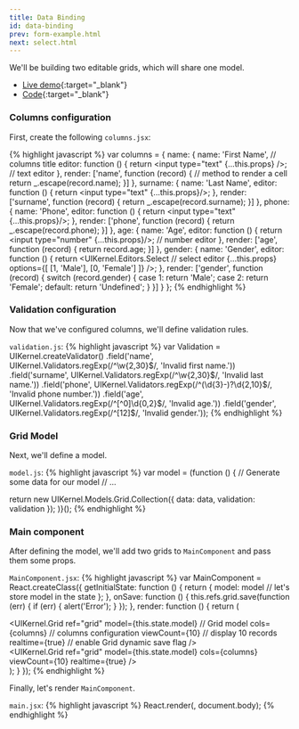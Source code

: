```yaml
---
title: Data Binding
id: data-binding
prev: form-example.html
next: select.html
---
```


We'll be building two editable grids, which will share one model.

* [Live demo](/examples/data-binding/){:target="_blank"}
* [Code]({{site.github}}_site/examples/data-binding){:target="_blank"}

### Columns configuration

First, create the following `columns.jsx`:

{% highlight javascript %}
var columns = {
  name: {
    name: 'First Name', // columns title
    editor: function () {
      return <input type="text" {...this.props} />; // text editor
    },
    render: ['name', function (record) { // method to render a cell
      return _.escape(record.name);
    }]
  },
  surname: {
    name: 'Last Name',
    editor: function () {
      return <input type="text" {...this.props}/>;
    },
    render: ['surname', function (record) {
      return _.escape(record.surname);
    }]
  },
  phone: {
    name: 'Phone',
    editor: function () {
      return <input type="text" {...this.props}/>; 
    },
    render: ['phone', function (record) {
      return _.escape(record.phone);
    }]
  },
  age: {
    name: 'Age',
    editor: function () {
      return <input type="number" {...this.props}/>; // number editor
    },
    render: ['age', function (record) {
      return record.age;
    }]
  },
  gender: {
    name: 'Gender',
    editor: function () {
      return <UIKernel.Editors.Select // select editor
        {...this.props}
        options={[
          [1, 'Male'],
          [0, 'Female']
        ]}
        />;
    },
    render: ['gender', function (record) {
      switch (record.gender) {
        case 1: return 'Male';
        case 2: return 'Female';
        default: return 'Undefined';
      }
    }]
  }
};
{% endhighlight %}

### Validation configuration

Now that we've configured columns, we'll define validation rules.

`validation.js`:
{% highlight javascript %}
var Validation = UIKernel.createValidator()
  .field('name', UIKernel.Validators.regExp(/^\w{2,30}$/, 'Invalid first name.'))
  .field('surname', UIKernel.Validators.regExp(/^\w{2,30}$/, 'Invalid last name.'))
  .field('phone', UIKernel.Validators.regExp(/^(\d{3}-)?\d{2,10}$/, 'Invalid phone number.'))
  .field('age', UIKernel.Validators.regExp(/^[^0]\d{0,2}$/, 'Invalid age.'))
  .field('gender', UIKernel.Validators.regExp(/^[12]$/, 'Invalid gender.'));
{% endhighlight %}

### Grid Model

Next, we'll define a model.

`model.js`:
{% highlight javascript %}
var model = (function () {
  // Generate some data for our model
  // ...

  return new UIKernel.Models.Grid.Collection({
    data: data,
    validation: validation
  });
)}();
{% endhighlight %}

### Main component

After defining the model, we'll add two grids to `MainComponent` and pass them some props.

`MainComponent.jsx`:
{% highlight javascript %}
var MainComponent = React.createClass({
  getInitialState: function () {
    return {
      model: model // let's store model in the state
    };
  },
  onSave: function () {
    this.refs.grid.save(function (err) {
      if (err) {
        alert('Error');
      }
    });
  },
  render: function () {
    return (
      <div className="row">
        <div className="col-sm-6">
          <UIKernel.Grid
            ref="grid"
            model={this.state.model} // Grid model
            cols={columns} // columns configuration
            viewCount={10} // display 10 records
            realtime={true} // enable Grid dynamic save flag
          />
        </div>
        <div className="col-sm-6">
          <UIKernel.Grid
            ref="grid"
            model={this.state.model}
            cols={columns}
            viewCount={10} 
            realtime={true} 
            />
        </div>
      </div>
    );
  }
});
{% endhighlight %}

Finally, let's render `MainComponent`.

`main.jsx`:
{% highlight javascript %}
React.render(<MainComponent/>, document.body);
{% endhighlight %}
